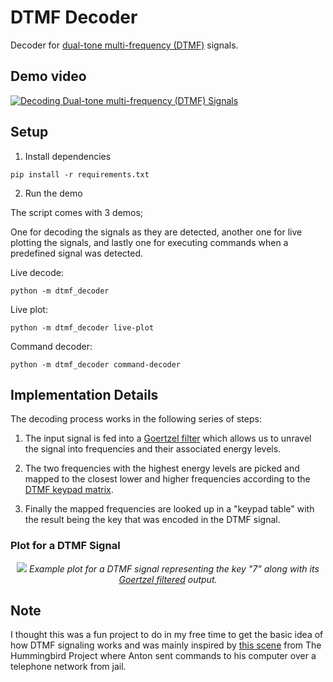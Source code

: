 # DTMF Decoder
Decoder for [dual-tone multi-frequency (DTMF)](https://en.wikipedia.org/wiki/Dual-tone_multi-frequency_signaling) signals.

## Demo video

[![Decoding Dual-tone multi-frequency (DTMF) Signals](https://img.youtube.com/vi/P_0rXalOwGE/0.jpg)](https://www.youtube.com/watch?v=P_0rXalOwGE)

## Setup
1. Install dependencies
```
pip install -r requirements.txt
```

2. Run the demo

The script comes with 3 demos;

 One for decoding the signals as they are detected, another one for live plotting the signals, and lastly one for executing commands when a predefined signal was detected.

Live decode:
```
python -m dtmf_decoder
```

Live plot:
```
python -m dtmf_decoder live-plot
```

Command decoder:
```
python -m dtmf_decoder command-decoder
```

## Implementation Details
The decoding process works in the following series of steps:

1. The input signal is fed into a [Goertzel filter](https://en.wikipedia.org/wiki/Goertzel_algorithm) which allows us to unravel the signal into frequencies and their associated energy levels.

2. The two frequencies with the highest energy levels are picked and mapped to the closest lower and higher frequencies according to the [DTMF keypad matrix](https://en.wikipedia.org/wiki/Dual-tone_multi-frequency_signaling#Keypad).

3. Finally the mapped frequencies are looked up in a "keypad table" with the result being the key that was encoded in the DTMF signal.

### Plot for a DTMF Signal 
<p align="center">
    <img src="https://i.imgur.com/tvjifzG.png" />
    <i>Example plot for a DTMF signal representing the key "7" along with its <a href="https://en.wikipedia.org/wiki/Goertzel_algorithm" Goertzel filtered>Goertzel filtered</a> output.</i>
</p>

## Note
I thought this was a fun project to do in my free time to get the basic idea of how DTMF signaling works and was mainly inspired by [this scene](https://www.youtube.com/watch?v=tOLr1pkdr9Q) from The Hummingbird Project where Anton sent commands to his computer over a telephone network from jail.
